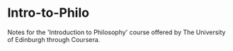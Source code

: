 # Intro-to-Philo
Notes for the 'Introduction to Philosophy' course offered by The University of Edinburgh through Coursera.
